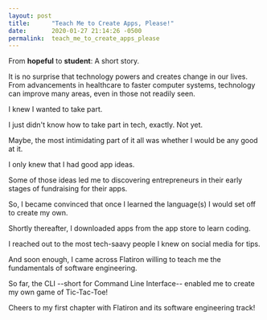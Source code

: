 ```yaml
---
layout: post
title:      "Teach Me to Create Apps, Please!"
date:       2020-01-27 21:14:26 -0500
permalink:  teach_me_to_create_apps_please
---
```


From **hopeful** to **student**: A short story. 

It is no surprise that technology powers and creates change in our lives. From advancements in healthcare to faster computer systems, technology can improve many areas, even in those not readily seen.

I knew I wanted to take part. 

I just didn't know how to take part in tech, exactly. Not yet.

Maybe, the most intimidating part of it all was whether I would be any good at it.

I only knew that I had good app ideas.

Some of those ideas led me to discovering entrepreneurs in their early stages of fundraising for their apps. 

So, I became convinced that once I learned the language(s) I would set off to create my own. 

Shortly thereafter, I downloaded apps from the app store to learn coding. 

I reached out to the most tech-saavy people I knew on social media for tips. 

And soon enough, I came across Flatiron willing to teach me the fundamentals of software engineering.

So far, the CLI --short for Command Line Interface-- enabled me to create my own game of Tic-Tac-Toe!

Cheers to my first chapter with Flatiron and its software engineering track!






